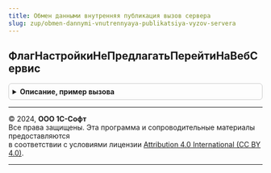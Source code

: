 ```yaml
---
title: Обмен данными внутренняя публикация вызов сервера
slug: zup/obmen-dannymi-vnutrennyaya-publikatsiya-vyzov-servera
---
```



## ФлагНастройкиНеПредлагатьПерейтиНаВебСервис
<details style="margin: 1em 0; padding: 0.5em; border: 1px solid #ccc; border-radius: 6px;">

<summary style="font-weight: bold; cursor: pointer;">Описание, пример вызова</summary>

```bsl

Функция ФлагНастройкиНеПредлагатьПерейтиНаВебСервис(ОбъектНастройки, Значение = Неопределено) Экспорт
```

Пример вызова
```bsl
Результат = ОбменДаннымиВнутренняяПубликацияВызовСервера.ФлагНастройкиНеПредлагатьПерейтиНаВебСервис(ОбъектНастройки, Значение);
```
</details>

---

© 2024, **ООО 1С-Софт**  
Все права защищены. Эта программа и сопроводительные материалы предоставляются  
в соответствии с условиями лицензии [Attribution 4.0 International (CC BY 4.0)](https://creativecommons.org/licenses/by/4.0/legalcode).

---
